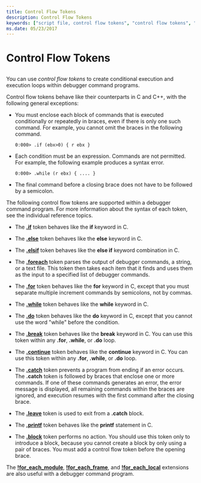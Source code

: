 ```yaml
---
title: Control Flow Tokens
description: Control Flow Tokens
keywords: ["script file, control flow tokens", "control flow tokens", "debugger command program, control flow tokens"]
ms.date: 05/23/2017
---
```


# Control Flow Tokens


## <span id="ddk_control_flow_tokens_dbg"></span><span id="DDK_CONTROL_FLOW_TOKENS_DBG"></span>


You can use *control flow tokens* to create conditional execution and execution loops within debugger command programs.

Control flow tokens behave like their counterparts in C and C++, with the following general exceptions:

-   You must enclose each block of commands that is executed conditionally or repeatedly in braces, even if there is only one such command. For example, you cannot omit the braces in the following command.

    ```dbgcmd
    0:000> .if (ebx>0) { r ebx }
    ```

-   Each condition must be an expression. Commands are not permitted. For example, the following example produces a syntax error.

    ```dbgcmd
    0:000> .while (r ebx) { .... }
    ```

-   The final command before a closing brace does not have to be followed by a semicolon.

The following control flow tokens are supported within a debugger command program. For more information about the syntax of each token, see the individual reference topics.

-   The [**.if**](../debuggercmds/-if.md) token behaves like the **if** keyword in C.

-   The [**.else**](../debuggercmds/-else.md) token behaves like the **else** keyword in C.

-   The [**.elsif**](../debuggercmds/-elsif.md) token behaves like the **else if** keyword combination in C.

-   The [**.foreach**](../debuggercmds/-foreach.md) token parses the output of debugger commands, a string, or a text file. This token then takes each item that it finds and uses them as the input to a specified list of debugger commands.

-   The [**.for**](../debuggercmds/-for.md) token behaves like the **for** keyword in C, except that you must separate multiple increment commands by semicolons, not by commas.

-   The [**.while**](../debuggercmds/-while.md) token behaves like the **while** keyword in C.

-   The [**.do**](../debuggercmds/-do.md) token behaves like the **do** keyword in C, except that you cannot use the word "while" before the condition.

-   The [**.break**](https://support.microsoft.com/help/833721/available-switch-options-for-the-windows-xp-and-the-windows-server-200) token behaves like the **break** keyword in C. You can use this token within any **.for**, **.while**, or **.do** loop.

-   The [**.continue**](../debuggercmds/-continue.md) token behaves like the **continue** keyword in C. You can use this token within any **.for**, **.while**, or **.do** loop.

-   The [**.catch**](../debuggercmds/-catch.md) token prevents a program from ending if an error occurs. The **.catch** token is followed by braces that enclose one or more commands. If one of these commands generates an error, the error message is displayed, all remaining commands within the braces are ignored, and execution resumes with the first command after the closing brace.

-   The [**.leave**](../debuggercmds/-leave.md) token is used to exit from a **.catch** block.

-   The [**.printf**](../debuggercmds/-printf.md) token behaves like the **printf** statement in C.

-   The [**.block**](../debuggercmds/-block.md) token performs no action. You should use this token only to introduce a block, because you cannot create a block by only using a pair of braces. You must add a control flow token before the opening brace.

The [**!for\_each\_module**](../debuggercmds/-for-each-module.md), [**!for\_each\_frame**](../debuggercmds/-for-each-frame.md), and [**!for\_each\_local**](../debuggercmds/-for-each-local.md) extensions are also useful with a debugger command program.

 

